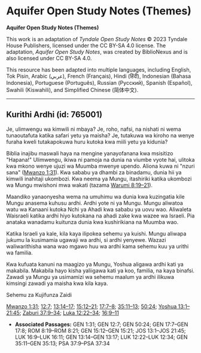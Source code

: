 # Aquifer Open Study Notes (Themes)

**Aquifer Open Study Notes (Themes)**

This work is an adaptation of *Tyndale Open Study Notes* © 2023 Tyndale House Publishers, licensed under the CC BY\-SA 4\.0 license. The adaptation, *Aquifer Open Study Notes*, was created by BiblioNexus and is also licensed under CC BY\-SA 4\.0\.

This resource has been adapted into multiple languages, including English, Tok Pisin, Arabic (عربي), French (Français), Hindi (हिंदी), Indonesian (Bahasa Indonesia), Portuguese (Português), Russian (Русский), Spanish (Español), Swahili (Kiswahili), and Simplified Chinese (简体中文).



--------------------------------

## Kurithi Ardhi (id: 765001)

Je, ulimwengu wa kimwili ni mbaya? Je, roho, nafsi, na nishati ni wema tunaoutafuta katika safari yetu ya maisha? Je, tutakuwa wa kiroho na wenye furaha kweli tutakapokuwa huru kutoka kwa miili yetu ya kidunia?

Biblia inajibu maswali haya na mengine yanayofanana kwa msisitizo "Hapana!" Ulimwengu, ikiwa ni pamoja na dunia na viumbe vyote hai, ulitoka kwa mkono wenye ujuzi wa Muumba mwenye upendo. Aliona kuwa ni "nzuri sana" ([Mwanzo 1:31](https://ref.ly/Gen1:31)). Kwa sababu ya dhambi za binadamu, dunia hii ya kimwili inahitaji ukombozi. Kwa neema ya Mungu, itashiriki katika ukombozi wa Mungu mwishoni mwa wakati (tazama [Warumi 8:19–21](https://ref.ly/Rom8:19-Rom8:21)).

Maandiko yanaonyesha wema na umuhimu wa dunia kwa kuzingatia kile Mungu anasema kuhusu ardhi. Ardhi yote ni ya Mungu. Mungu aliwatoa watu wa Kanaani kutoka Nchi ya Ahadi kwa sababu ya uovu wao. Aliwaleta Waisraeli katika ardhi hiyo kutokana na ahadi zake kwa wazee wa Israeli. Pia anataka wanadamu kuitunza dunia kwa kushirikiana na Muumba wao.

Katika Israeli ya kale, kila kaya ilipokea sehemu ya kuishi. Mungu aliwapa jukumu la kusimamia ugawaji wa ardhi, si ardhi yenyewe. Wazazi waliwarithisha wana wao mgawo huu wa ardhi kama sehemu kuu ya urithi wa familia.

Kwa kufuata kanuni na maagizo ya Mungu, Yoshua aligawa ardhi kati ya makabila. Makabila hayo kisha yaliigawa kati ya koo, familia, na kaya binafsi. Zawadi ya Mungu ya usimamizi wa sehemu maalum ya ardhi ilikuwa kimsingi zawadi ya maisha kwa kila kaya.

Sehemu za Kujifunza Zaidi

[Mwanzo 1:31](https://ref.ly/Gen1:31); [12:7](https://ref.ly/Gen12:7); [13:14–17](https://ref.ly/Gen13:14-Gen13:17); [15:12–21](https://ref.ly/Gen15:12-Gen15:21); [17:7–8](https://ref.ly/Gen17:7-Gen17:8); [35:11–13](https://ref.ly/Gen35:11-Gen35:13); [50:24](https://ref.ly/Gen50:24); [Yoshua 13:1–21:45](https://ref.ly/Josh13:1-Josh21:45); [Zaburi 37:9–34](https://ref.ly/Ps37:9-Ps37:34); [Luka 12:22–34](https://ref.ly/Luke12:22-Luke12:34); [16:9–11](https://ref.ly/Luke16:9-Luke16:11)

* **Associated Passages:** GEN 1:31; GEN 12:7; GEN 50:24; GEN 17:7–GEN 17:8; ROM 8:19–ROM 8:21; GEN 15:12–GEN 15:21; JOS 13:1–JOS 21:45; LUK 16:9–LUK 16:11; GEN 13:14–GEN 13:17; LUK 12:22–LUK 12:34; GEN 35:11–GEN 35:13; PSA 37:9–PSA 37:34

